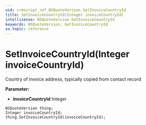 ```yaml
---
uid: crmscript_ref_NSQuoteVersion_SetInvoiceCountryId
title: SetInvoiceCountryId(Integer invoiceCountryId)
intellisense: NSQuoteVersion.SetInvoiceCountryId
keywords: NSQuoteVersion, GetInvoiceCountryId
so.topic: reference
---
```


# SetInvoiceCountryId(Integer invoiceCountryId)

Country of invoice address, typically copied from contact record

**Parameter:** 
* **invoiceCountryId** Integer

```crmscript
NSQuoteVersion thing;
Integer invoiceCountryId;
thing.SetInvoiceCountryId(invoiceCountryId);
```

